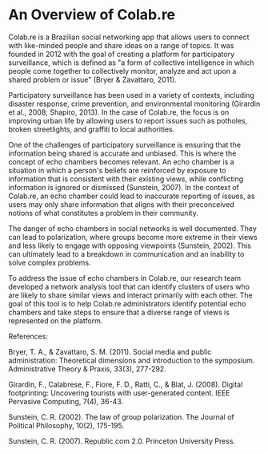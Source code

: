 # An Overview of Colab.re

Colab.re is a Brazilian social networking app that allows users to connect with like-minded people and share ideas on a range of topics. It was founded in 2012 with the goal of creating a platform for participatory surveillance, which is defined as "a form of collective intelligence in which people come together to collectively monitor, analyze and act upon a shared problem or issue" (Bryer & Zavattaro, 2011).

Participatory surveillance has been used in a variety of contexts, including disaster response, crime prevention, and environmental monitoring (Girardin et al., 2008; Shapiro, 2013). In the case of Colab.re, the focus is on improving urban life by allowing users to report issues such as potholes, broken streetlights, and graffiti to local authorities.

One of the challenges of participatory surveillance is ensuring that the information being shared is accurate and unbiased. This is where the concept of echo chambers becomes relevant. An echo chamber is a situation in which a person's beliefs are reinforced by exposure to information that is consistent with their existing views, while conflicting information is ignored or dismissed (Sunstein, 2007). In the context of Colab.re, an echo chamber could lead to inaccurate reporting of issues, as users may only share information that aligns with their preconceived notions of what constitutes a problem in their community.

The danger of echo chambers in social networks is well documented. They can lead to polarization, where groups become more extreme in their views and less likely to engage with opposing viewpoints (Sunstein, 2002). This can ultimately lead to a breakdown in communication and an inability to solve complex problems.

To address the issue of echo chambers in Colab.re, our research team developed a network analysis tool that can identify clusters of users who are likely to share similar views and interact primarily with each other. The goal of this tool is to help Colab.re administrators identify potential echo chambers and take steps to ensure that a diverse range of views is represented on the platform.

References:

Bryer, T. A., & Zavattaro, S. M. (2011). Social media and public administration: Theoretical dimensions and introduction to the symposium. Administrative Theory & Praxis, 33(3), 277-292.

Girardin, F., Calabrese, F., Fiore, F. D., Ratti, C., & Blat, J. (2008). Digital footprinting: Uncovering tourists with user-generated content. IEEE Pervasive Computing, 7(4), 36-43.

Sunstein, C. R. (2002). The law of group polarization. The Journal of Political Philosophy, 10(2), 175-195.

Sunstein, C. R. (2007). Republic.com 2.0. Princeton University Press.